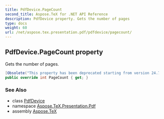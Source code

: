 ```yaml
---
title: PdfDevice.PageCount
second_title: Aspose.TeX for .NET API Reference
description: PdfDevice property. Gets the number of pages
type: docs
weight: 60
url: /net/aspose.tex.presentation.pdf/pdfdevice/pagecount/
---
```

## PdfDevice.PageCount property

Gets the number of pages.

```csharp
[Obsolete("This property has been deprecated starting from version 24.7 and will be hidden in version 24.10.")]
public override int PageCount { get; }
```

### See Also

* class [PdfDevice](../)
* namespace [Aspose.TeX.Presentation.Pdf](../../pdfdevice/)
* assembly [Aspose.TeX](../../../)


